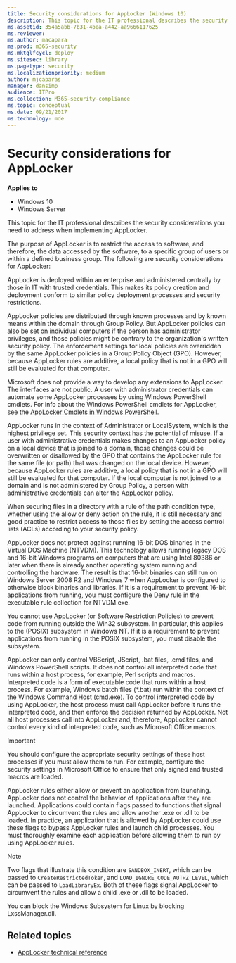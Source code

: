```yaml
---
title: Security considerations for AppLocker (Windows 10)
description: This topic for the IT professional describes the security considerations you need to address when implementing AppLocker.
ms.assetid: 354a5abb-7b31-4bea-a442-aa9666117625
ms.reviewer: 
ms.author: macapara
ms.prod: m365-security
ms.mktglfcycl: deploy
ms.sitesec: library
ms.pagetype: security
ms.localizationpriority: medium
author: mjcaparas
manager: dansimp
audience: ITPro
ms.collection: M365-security-compliance
ms.topic: conceptual
ms.date: 09/21/2017
ms.technology: mde
---
```


# Security considerations for AppLocker

**Applies to**
- Windows 10
- Windows Server

This topic for the IT professional describes the security considerations you need to address when implementing AppLocker.

The purpose of AppLocker is to restrict the access to software, and therefore, the data accessed by the software, to a specific group of users or within a defined business group. The following are security considerations for
AppLocker:

AppLocker is deployed within an enterprise and administered centrally by those in IT with trusted credentials. This makes its policy creation and deployment conform to similar policy deployment processes and security restrictions.

AppLocker policies are distributed through known processes and by known means within the domain through Group Policy. But AppLocker policies can also be set on individual computers if the person has administrator privileges, and those policies might be contrary to the organization's written security policy. The enforcement settings for local policies are overridden by the same AppLocker policies in a Group Policy Object (GPO). However, because AppLocker rules are additive, a local policy that is not in a GPO will still be evaluated for that computer.

Microsoft does not provide a way to develop any extensions to AppLocker. The interfaces are not public. A user with administrator credentials can automate some AppLocker processes by using Windows PowerShell cmdlets. For info about the Windows PowerShell cmdlets for AppLocker, see the [AppLocker Cmdlets in Windows PowerShell](/previous-versions/windows/it-pro/windows-server-2008-R2-and-2008/ee460962(v=technet.10)).

AppLocker runs in the context of Administrator or LocalSystem, which is the highest privilege set. This security context has the potential of misuse. If a user with administrative credentials makes changes to an AppLocker policy on a local device that is joined to a domain, those changes could be overwritten or disallowed by the GPO that contains the AppLocker rule for the same file (or path) that was changed on the local device. However, because AppLocker rules are additive, a local policy that is not in a GPO will still be evaluated for that computer. If the local computer is not joined to a domain and is not administered by Group Policy, a person with administrative credentials can alter the AppLocker policy.

When securing files in a directory with a rule of the path condition type, whether using the allow or deny action on the rule, it is still necessary and good practice to restrict access to those files by setting the access control lists (ACLs) according to your security policy.

AppLocker does not protect against running 16-bit DOS binaries in the Virtual DOS Machine (NTVDM). This technology allows running legacy DOS and 16-bit Windows programs on computers that are using Intel 80386 or later when there is already another operating system running and controlling the hardware. The result is that 16-bit binaries can still run on Windows Server 2008 R2 and Windows 7 when AppLocker is configured to otherwise block binaries and libraries. If it is a requirement to prevent 16-bit applications from running, you must configure the Deny rule in the executable rule collection for NTVDM.exe.

You cannot use AppLocker (or Software Restriction Policies) to prevent code from running outside the Win32 subsystem. In particular, this applies to the (POSIX) subsystem in Windows NT. If it is a requirement to prevent applications from running in the POSIX subsystem, you must disable the subsystem.

AppLocker can only control VBScript, JScript, .bat files, .cmd files, and Windows PowerShell scripts. It does not control all interpreted code that runs within a host process, for example, Perl scripts and macros. Interpreted code is a form of executable code that runs within a host process. For example, Windows batch files (\*.bat) run within the context of the Windows Command Host (cmd.exe). To control interpreted code by using AppLocker, the host process must call AppLocker before it runs the interpreted code, and then enforce the decision returned by AppLocker. Not all host processes call into AppLocker and, therefore, AppLocker cannot control every kind of interpreted code, such as Microsoft Office macros.

> [!IMPORTANT]
> You should configure the appropriate security settings of these host processes if you must allow them to run. For example, configure the security settings in Microsoft Office to ensure that only signed and trusted macros are loaded.
 
AppLocker rules either allow or prevent an application from launching. AppLocker does not control the behavior of applications after they are launched. Applications could contain flags passed to functions that signal AppLocker to circumvent the rules and allow another .exe or .dll to be loaded. In practice, an application that is allowed by AppLocker could use these flags to bypass AppLocker rules and launch child processes. You must thoroughly examine each application before allowing them to run by using AppLocker rules.

> [!NOTE]
> Two flags that illustrate this condition are `SANDBOX_INERT`, which can be passed to `CreateRestrictedToken`, and `LOAD_IGNORE_CODE_AUTHZ_LEVEL`, which can be passed to `LoadLibraryEx`. Both of these flags signal AppLocker to circumvent the rules and allow a child .exe or .dll to be loaded.

You can block the Windows Subsystem for Linux by blocking LxssManager.dll.
 
## Related topics

- [AppLocker technical reference](applocker-technical-reference.md)